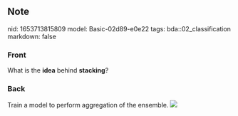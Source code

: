 ## Note
nid: 1653713815809
model: Basic-02d89-e0e22
tags: bda::02_classification
markdown: false

### Front
What is the <b>idea</b> behind <b>stacking</b>?

### Back
Train a model to perform aggregation of the ensemble. <img src= 
"stackingclassification_overview.png">
